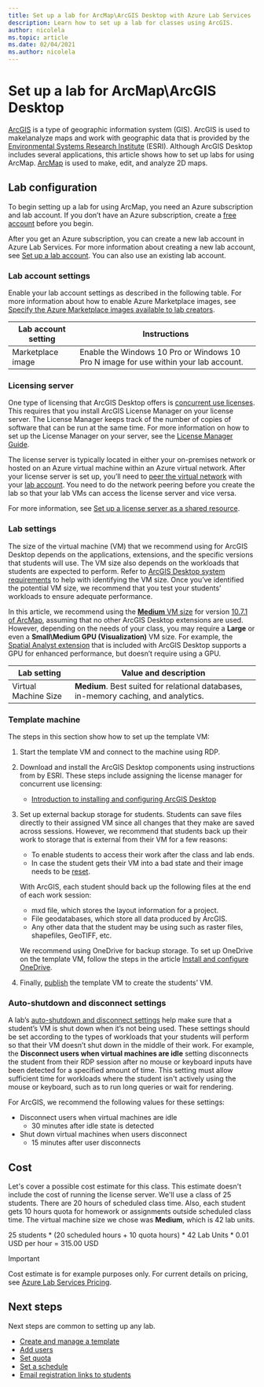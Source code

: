 ```yaml
---
title: Set up a lab for ArcMap\ArcGIS Desktop with Azure Lab Services | Microsoft Docs
description: Learn how to set up a lab for classes using ArcGIS. 
author: nicolela
ms.topic: article
ms.date: 02/04/2021
ms.author: nicolela
---
```


# Set up a lab for ArcMap\ArcGIS Desktop

[ArcGIS](https://www.esri.com/en-us/arcgis/products/arcgis-solutions/overview) is a type of geographic information system (GIS).  ArcGIS is used to make\analyze maps and work with geographic data that is provided by the [Environmental Systems Research Institute](https://www.esri.com/en-us/home) (ESRI).  Although ArcGIS Desktop includes several applications, this article shows how to set up labs for using ArcMap.  [ArcMap](https://desktop.arcgis.com/en/arcmap/latest/map/main/what-is-arcmap-.htm) is used to make, edit, and analyze 2D maps.

## Lab configuration

To begin setting up a lab for using ArcMap, you need an Azure subscription and lab account.  If you don’t have an Azure subscription, create a [free account](https://azure.microsoft.com/free/) before you begin.

After you get an Azure subscription, you can create a new lab account in Azure Lab Services.  For more information about creating a new lab account, see [Set up a lab account](tutorial-setup-lab-account.md).  You can also use an existing lab account.

### Lab account settings

Enable your lab account settings as described in the following table.  For more information about how to enable Azure Marketplace images, see [Specify the Azure Marketplace images available to lab creators](https://docs.microsoft.com/azure/lab-services/specify-marketplace-images).

| Lab account setting | Instructions |
| ------------------- | ------------ |
|Marketplace image| Enable the Windows 10 Pro or Windows 10 Pro N image for use within your lab account.|

### Licensing server

One type of licensing that ArcGIS Desktop offers is [concurrent use licenses](https://desktop.arcgis.com/en/license-manager/latest/license-manager-basics.htm).  This requires that you install ArcGIS License Manager on your license server.  The License Manager keeps track of the number of copies of software that can be run at the same time.  For more information on how to set up the License Manager on your server, see the [License Manager Guide](https://desktop.arcgis.com/en/license-manager/latest/welcome.htm).

The license server is typically located in either your on-premises network or hosted on an Azure virtual machine within an Azure virtual network.  After your license server is set up, you’ll need to [peer the virtual network](https://docs.microsoft.com/azure/lab-services/how-to-connect-peer-virtual-network) with your [lab account](https://docs.microsoft.com/azure/lab-services/tutorial-setup-lab-account).  You need to do the network peering before you create the lab so that your lab VMs can access the license server and vice versa.

For more information, see [Set up a license server as a shared resource](how-to-create-a-lab-with-shared-resource.md).

### Lab settings

The size of the virtual machine (VM) that we recommend using for ArcGIS Desktop depends on the applications, extensions, and the specific versions that students will use.  The VM size also depends on the workloads that students are expected to perform.  Refer to [ArcGIS Desktop system requirements](https://desktop.arcgis.com/en/system-requirements/latest/arcgis-desktop-system-requirements.htm) to help with identifying the VM size.  Once you’ve identified the potential VM size, we recommend that you test your students’ workloads to ensure adequate performance.

In this article, we recommend using the [**Medium** VM size](administrator-guide.md#vm-sizing) for version [10.7.1 of ArcMap](https://desktop.arcgis.com/en/system-requirements/10.7/arcgis-desktop-system-requirements.htm), assuming that no other ArcGIS Desktop extensions are used.  However, depending on the needs of your class, you may require a **Large** or even a **Small\Medium GPU (Visualization)** VM size.  For example, the [Spatial Analyst extension](https://desktop.arcgis.com/en/arcmap/latest/tools/spatial-analyst-toolbox/gpu-processing-with-spatial-analyst.htm) that is included with ArcGIS Desktop supports a GPU for enhanced performance, but doesn’t require using a GPU.

| Lab setting | Value and description |
| ------------ | ------------------ |
|Virtual Machine Size| **Medium**.  Best suited for relational databases, in-memory caching, and analytics.|  

### Template machine

The steps in this section show how to set up the template VM:

1.	Start the template VM and connect to the machine using RDP.

2.	Download and install the ArcGIS Desktop components using instructions from by ESRI.  These steps include assigning the license manager for concurrent use licensing: 
    - [Introduction to installing and configuring ArcGIS Desktop](https://desktop.arcgis.com/en/arcmap/latest/get-started/installation-guide/introduction.htm)

3.  Set up external backup storage for students.  Students can save files directly to their assigned VM since all changes that they make are saved across sessions.  However, we recommend that students back up their work to storage that is external from their VM for a few reasons:
    - To enable students to access their work after the class and lab ends.  
    - In case the student gets their VM into a bad state and their image needs to be [reset](how-to-set-virtual-machine-passwords.md#reset-vms).

    With ArcGIS, each student should back up the following files at the end of each work session:

    - mxd file, which stores the layout information for a project.
    - File geodatabases, which store all data produced by ArcGIS.
    - Any other data that the student may be using such as raster files, shapefiles, GeoTIFF, etc.

    We recommend using OneDrive for backup storage.  To set up OneDrive on the template VM, follow the steps in the article [Install and configure OneDrive](how-to-prepare-windows-template.md#install-and-configure-onedrive). 

4.  Finally, [publish](how-to-create-manage-template.md#publish-the-template-vm) the template VM to create the students’ VM.

### Auto-shutdown and disconnect settings

A lab’s [auto-shutdown and disconnect settings](cost-management-guide.md#automatic-shutdown-settings-for-cost-control) help make sure that a student’s VM is shut down when it’s not being used.  These settings should be set according to the types of workloads that your students will perform so that their VM doesn’t shut down in the middle of their work.  For example, the **Disconnect users when virtual machines are idle** setting disconnects the student from their RDP session after no mouse or keyboard inputs have been detected for a specified amount of time.  This setting must allow sufficient time for workloads where the student isn't actively using the mouse or keyboard, such as to run long queries or wait for rendering.

For ArcGIS, we recommend the following values for these settings:
- Disconnect users when virtual machines are idle
    - 30 minutes after idle state is detected
- Shut down virtual machines when users disconnect
    - 15 minutes after user disconnects

## Cost

Let's cover a possible cost estimate for this class. This estimate doesn't include the cost of running the license server. We'll use a class of 25 students. There are 20 hours of scheduled class time. Also, each student gets 10 hours quota for homework or assignments outside scheduled class time. The virtual machine size we chose was **Medium**, which is 42 lab units.

25 students \* (20 scheduled hours + 10 quota hours) \* 42 Lab Units * 0.01 USD per hour = 315.00 USD

>[!IMPORTANT]
> Cost estimate is for example purposes only.  For current details on pricing, see [Azure Lab Services Pricing](https://azure.microsoft.com/pricing/details/lab-services/).  

## Next steps

Next steps are common to setting up any lab.

- [Create and manage a template](how-to-create-manage-template.md)
- [Add users](tutorial-setup-classroom-lab.md#add-users-to-the-lab)
- [Set quota](how-to-configure-student-usage.md#set-quotas-for-users)
- [Set a schedule](tutorial-setup-classroom-lab.md#set-a-schedule-for-the-lab)
- [Email registration links to students](how-to-configure-student-usage.md#send-invitations-to-users)